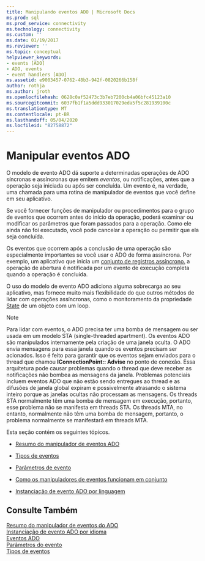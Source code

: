 ```yaml
---
title: Manipulando eventos ADO | Microsoft Docs
ms.prod: sql
ms.prod_service: connectivity
ms.technology: connectivity
ms.custom: ''
ms.date: 01/19/2017
ms.reviewer: ''
ms.topic: conceptual
helpviewer_keywords:
- events [ADO]
- ADO, events
- event handlers [ADO]
ms.assetid: e9003457-0762-48b3-942f-0820266b158f
author: rothja
ms.author: jroth
ms.openlocfilehash: 0628c0af52473c3b7eb7200cb4a06bfc45123a10
ms.sourcegitcommit: 6037fb1f1a5ddd933017029eda5f5c281939100c
ms.translationtype: MT
ms.contentlocale: pt-BR
ms.lasthandoff: 05/04/2020
ms.locfileid: "82758872"
---
```

# <a name="handling-ado-events"></a>Manipular eventos ADO
O modelo de evento ADO dá suporte a determinadas operações de ADO síncronas e assíncronas que emitem *eventos*, ou notificações, antes que a operação seja iniciada ou após ser concluída. Um evento é, na verdade, uma chamada para uma rotina de manipulador de eventos que você define em seu aplicativo.  
  
 Se você fornecer funções de manipulador ou procedimentos para o grupo de eventos que ocorrem antes do início da operação, poderá examinar ou modificar os parâmetros que foram passados para a operação. Como ele ainda não foi executado, você pode cancelar a operação ou permitir que ela seja concluída.  
  
 Os eventos que ocorrem após a conclusão de uma operação são especialmente importantes se você usar o ADO de forma assíncrona. Por exemplo, um aplicativo que inicia um [conjunto de registros assíncrono.](../../../ado/reference/ado-api/open-method-ado-recordset.md) a operação de abertura é notificada por um evento de execução completa quando a operação é concluída.  
  
 O uso do modelo de evento ADO adiciona alguma sobrecarga ao seu aplicativo, mas fornece muito mais flexibilidade do que outros métodos de lidar com operações assíncronas, como o monitoramento da propriedade [State](../../../ado/reference/ado-api/state-property-ado.md) de um objeto com um loop.  
  
> [!NOTE]
>  Para lidar com eventos, o ADO precisa ter uma bomba de mensagem ou ser usada em um modelo STA (single-threaded apartment). Os eventos ADO são manipulados internamente pela criação de uma janela oculta. O ADO envia mensagens para essa janela quando os eventos precisam ser acionados. Isso é feito para garantir que os eventos sejam enviados para o thread que chamou **IConnectionPoint:: Advise** no ponto de conexão. Essa arquitetura pode causar problemas quando o thread que deve receber as notificações não bombea as mensagens da janela. Problemas potenciais incluem eventos ADO que não estão sendo entregues ao thread e as difusões de janela global expiram e possivelmente atrasando o sistema inteiro porque as janelas ocultas não processam as mensagens. Os threads STA normalmente têm uma bomba de mensagem em execução, portanto, esse problema não se manifesta em threads STA. Os threads MTA, no entanto, normalmente não têm uma bomba de mensagem, portanto, o problema normalmente se manifestará em threads MTA.  
  
 Esta seção contém os seguintes tópicos.  
  
-   [Resumo do manipulador de eventos ADO](../../../ado/guide/data/ado-event-handler-summary.md)  
  
-   [Tipos de eventos](../../../ado/guide/data/types-of-events.md)  
  
-   [Parâmetros de evento](../../../ado/guide/data/event-parameters.md)  
  
-   [Como os manipuladores de eventos funcionam em conjunto](../../../ado/guide/data/how-event-handlers-work-together.md)  
  
-   [Instanciação de evento ADO por linguagem](../../../ado/guide/data/ado-event-instantiation-by-language.md)  
  
## <a name="see-also"></a>Consulte Também  
 [Resumo do manipulador de eventos do ADO](../../../ado/guide/data/ado-event-handler-summary.md)   
 [Instanciação de evento ADO por idioma](../../../ado/guide/data/ado-event-instantiation-by-language.md)   
 [Eventos ADO](../../../ado/reference/ado-api/ado-events.md)   
 [Parâmetros do evento](../../../ado/guide/data/event-parameters.md)   
 [Tipos de eventos](../../../ado/guide/data/types-of-events.md)
